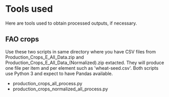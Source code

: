 # Tools used

Here are tools used to obtain processed outputs, if necessary.

## FAO crops
Use these two scripts in same directory where you have CSV files from Production_Crops_E_All_Data.zip and Production_Crops_E_All_Data_(Normalized).zip extacted. They will produce one file per item and per element such as 'wheat-seed.csv'. Both scripts use Python 3 and expect to have Pandas available.
* production_crops_all_process.py
* production_crops_normalized_all_process.py

